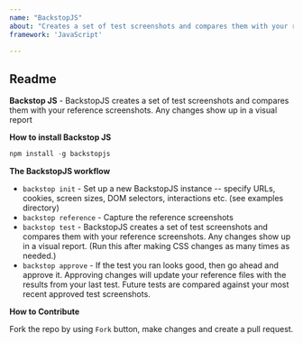 ```yaml
---
name: "BackstopJS"
about: "Creates a set of test screenshots and compares them with your reference screenshots \U0001F914."
framework: 'JavaScript'

---
```


## Readme

**Backstop JS** - 
BackstopJS creates a set of test screenshots and compares them with your reference screenshots. Any changes show up in a visual report

**How to install Backstop JS**
```js
npm install -g backstopjs
```

**The BackstopJS workflow**
- `backstop init` -  Set up a new BackstopJS instance -- specify URLs, cookies, screen sizes, DOM selectors, interactions etc. (see examples directory)
- `backstop reference` - Capture the reference screenshots
- `backstop test` - BackstopJS creates a set of test screenshots and compares them with your reference screenshots. Any changes show up in a visual report. (Run this after making CSS changes as many times as needed.)
- `backstop approve` - If the test you ran looks good, then go ahead and approve it. Approving changes will update your reference files with the results from your last test. Future tests are compared against your most recent approved test screenshots.


**How to Contribute**

Fork the repo by using `Fork` button, make changes and create a pull request.


